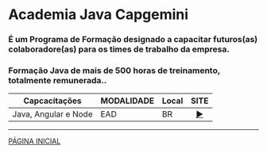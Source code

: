 # Academia Java Capgemini

### É um Programa de Formação designado a capacitar futuros(as) colaboradore(as) para os times de trabalho da empresa.
### Formação Java de mais de 500 horas de treinamento, totalmente remunerada..
    
|Capcacitações| MODALIDADE |Local| SITE |
|------|------|------|------|
|Java, Angular e Node|EAD|BR|<div align="center">[▶️](https://capgemini.proway.com.br/)</div>|

---
[PÁGINA INICIAL](../README.md)